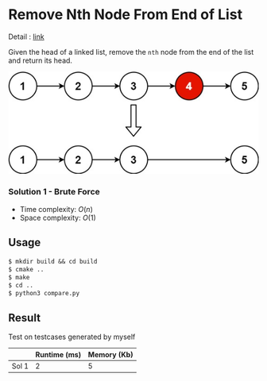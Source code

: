 # Remove Nth Node From End of List
Detail : [link](https://leetcode.com/problems/remove-nth-node-from-end-of-list/)

Given the head of a linked list, remove the `nth` node from the end of the list and return its head.

![remove_ex1](./remove_ex1.jpg)

### Solution 1 - Brute Force
* Time complexity: $O(n)$
* Space complexity: $O(1)$

## Usage
```shell
$ mkdir build && cd build
$ cmake ..
$ make
$ cd ..
$ python3 compare.py
```

## Result
Test on testcases generated by myself

|       |Runtime (ms) | Memory (Kb) |
|-------|-------------|-------------|
| Sol 1 | 2           | 5           |